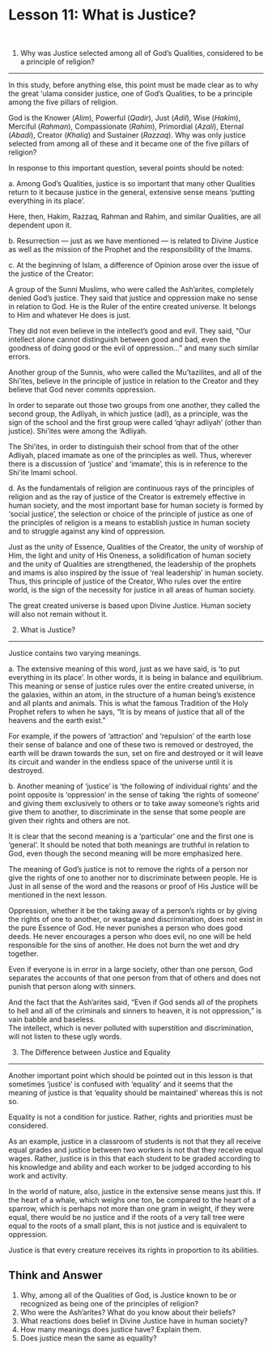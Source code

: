 Lesson 11: What is Justice?
===========================

 

1. Why was Justice selected among all of God’s Qualities, considered to be a principle of religion?
---------------------------------------------------------------------------------------------------

In this study, before anything else, this point must be made clear as to
why the great ‘ulama consider justice, one of God’s Qualities, to be a
principle among the five pillars of religion.

God is the Knower (*Alim*), Powerful (*Qadir*), Just (*Adil*), Wise
(*Hakim*), Merciful (*Rahman*), Compassionate (*Rahim*), Primordial
(*Azali*), Eternal (*Abadi*), Creator (*Khaliq*) and Sustainer
(*Razzaq*). Why was only justice selected from among all of these and it
became one of the five pillars of religion?

In response to this important question, several points should be noted:

a. Among God’s Qualities, justice is so important that many other
Qualities return to it because justice in the general, extensive sense
means ‘putting everything in its place’.

Here, then, Hakim, Razzaq, Rahman and Rahim, and similar Qualities, are
all dependent upon it.

b. Resurrection — just as we have mentioned — is related to Divine
Justice as well as the mission of the Prophet and the responsibility of
the Imams.

c. At the beginning of Islam, a difference of Opinion arose over the
issue of the justice of the Creator:

A group of the Sunni Muslims, who were called the Ash’arites, completely
denied God’s justice. They said that justice and oppression make no
sense in relation to God. He is the Ruler of the entire created
universe. It belongs to Him and whatever He does is just.

They did not even believe in the intellect’s good and evil. They said,
“Our intellect alone cannot distinguish between good and bad, even the
goodness of doing good or the evil of oppression...” and many such
similar errors.

Another group of the Sunnis, who were called the Mu’tazilites, and all
of the Shi’ites, believe in the principle of justice in relation to the
Creator and they believe that God never commits oppression.

In order to separate out those two groups from one another, they called
the second group, the Adliyah, in which justice (adl), as a principle,
was the sign of the school and the first group were called ‘qhayr
adliyah’ (other than justice). Shi’ites were among the ‘Adliyah.

The Shi’ites, in order to distinguish their school from that of the
other Adliyah, placed imamate as one of the principles as well. Thus,
wherever there is a discussion of ‘justice’ and ‘imamate’, this is in
reference to the Shi’ite Imami school.

d. As the fundamentals of religion are continuous rays of the principles
of religion and as the ray of justice of the Creator is extremely
effective in human society, and the most important base for human
society is formed by ‘social justice’, the selection or choice of the
principle of justice as one of the principles of religion is a means to
establish justice in human society and to struggle against any kind of
oppression.

Just as the unity of Essence, Qualities of the Creator, the unity of
worship of Him, the light and unity of His Oneness, a solidification of
human society and the unity of Qualities are strengthened, the
leadership of the prophets and imams is also inspired by the issue of
‘real leadership’ in human society. Thus, this principle of justice of
the Creator, Who rules over the entire world, is the sign of the
necessity for justice in all areas of human society.

The great created universe is based upon Divine Justice. Human society
will also not remain without it.

2. What is Justice?
-------------------

Justice contains two varying meanings.

a. The extensive meaning of this word, just as we have said, is ‘to put
everything in its place’. In other words, it is being in balance and
equilibrium. This meaning or sense of justice rules over the entire
created universe, in the galaxies, within an atom, in the structure of a
human being’s existence and all plants and animals. This is what the
famous Tradition of the Holy Prophet refers to when he says, “It is by
means of justice that all of the heavens and the earth exist.”

For example, if the powers of ‘attraction’ and ‘repulsion’ of the earth
lose their sense of balance and one of these two is removed or
destroyed, the earth will be drawn towards the sun, set on fire and
destroyed or it will leave its circuit and wander in the endless space
of the universe until it is destroyed.

b. Another meaning of ‘justice’ is ‘the following of individual rights’
and the point opposite is ‘oppression’ in the sense of taking ‘the
rights of someone’ and giving them exclusively to others or to take away
someone’s rights arid give them to another, to discriminate in the sense
that some people are given their rights and others are not.

It is clear that the second meaning is a ‘particular’ one and the first
one is ‘general’. It should be noted that both meanings are truthful in
relation to God, even though the second meaning will be more emphasized
here.

The meaning of God’s justice is not to remove the rights of a person nor
give the rights of one to another nor to discriminate between people. He
is Just in all sense of the word and the reasons or proof of His Justice
will be mentioned in the next lesson.

Oppression, whether it be the taking away of a person’s rights or by
giving the rights of one to another, or wastage and discrimination, does
not exist in the pure Essence of God. He never punishes a person who
does good deeds. He never encourages a person who does evil, no one will
be held responsible for the sins of another. He does not burn the wet
and dry together.

Even if everyone is in error in a large society, other than one person,
God separates the accounts of that one person from that of others and
does not punish that person along with sinners.

And the fact that the Ash’arites said, “Even if God sends all of the
prophets to hell and all of the criminals and sinners to heaven, it is
not oppression,” is vain babble and baseless.  
 The intellect, which is never polluted with superstition and
discrimination, will not listen to these ugly words.

3. The Difference between Justice and Equality
----------------------------------------------

Another important point which should be pointed out in this lesson is
that sometimes ‘justice’ is confused with ‘equality’ and it seems that
the meaning of justice is that ‘equality should be maintained’ whereas
this is not so.

Equality is not a condition for justice. Rather, rights and priorities
must be considered.

As an example, justice in a classroom of students is not that they all
receive equal grades and justice between two workers is not that they
receive equal wages. Rather, justice is in this that each student to be
graded according to his knowledge and ability and each worker to be
judged according to his work and activity.

In the world of nature, also, justice in the extensive sense means just
this. If the heart of a whale, which weighs one ton, be compared to the
heart of a sparrow, which is perhaps not more than one gram in weight,
if they were equal, there would be no justice and if the roots of a very
tall tree were equal to the roots of a small plant, this is not justice
and is equivalent to oppression.

Justice is that every creature receives its rights in proportion to its
abilities.

Think and Answer
----------------

1. Why, among all of the Qualities of God, is Justice known to be or
recognized as being one of the principles of religion?  
 2. Who were the Ash’arites? What do you know about their beliefs?  
 3. What reactions does belief in Divine Justice have in human
society?  
 4. How many meanings does justice have? Explain them.  
 5. Does justice mean the same as equality?



